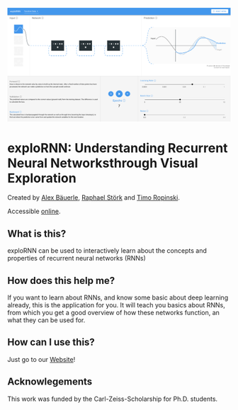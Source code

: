 ![exploRNN Teaser](explornn_teaser.png)

# exploRNN: Understanding Recurrent Neural Networksthrough Visual Exploration

Created by <a href="https://a13x.io" target="_blank">Alex Bäuerle</a>, <a href="https://twitter.com/RaphaelStoerk" target="_blank">Raphael Störk</a> and <a href="https://www.uni-ulm.de/in/mi/institut/mitarbeiter/tr/" target="_blank">Timo Ropinski</a>.

Accessible <a href="https://mi-pages.informatik.uni-ulm.de/explornn/" target="_blank">online</a>.

## What is this?

exploRNN can be used to interactively learn about the concepts and properties of recurrent neural networks (RNNs)

## How does this help me?

If you want to learn about RNNs, and know some basic about deep learning already, this is the application for you.
It will teach you basics about RNNs, from which you get a good overview of how these networks function, an what they can be used for.

## How can I use this?

Just go to our <a href="https://mi-pages.informatik.uni-ulm.de/explornn/" target="_blank">Website</a>!

## Acknowlegements

This work was funded by the Carl-Zeiss-Scholarship for Ph.D. students.
